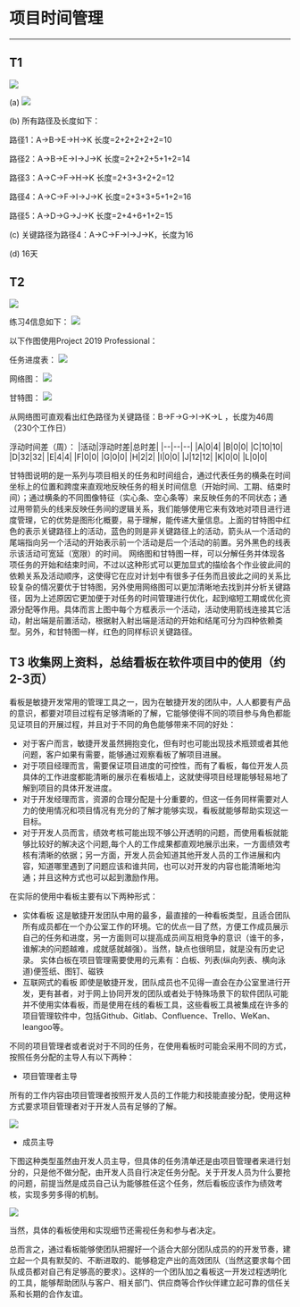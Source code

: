 # 项目时间管理

---

## T1

![](hw6/2020-07-13-02-05-00.png)

(a) ![](hw6/2020-07-13-02-31-50.png)

(b) 所有路径及长度如下：

路径1：A->B->E->H->K        长度=2+2+2+2+2=10

路径2：A->B->E->I->J->K     长度=2+2+2+5+1+2=14

路径3：A->C->F->H->K        长度=2+3+3+2+2=12

路径4：A->C->F->I->J->K     长度=2+3+3+5+1+2=16

路径5：A->D->G->J->K        长度=2+4+6+1+2=15

(c) 关键路径为路径4：A->C->F->I->J->K，长度为16

(d) 16天

## T2

![](hw6/2020-07-13-02-41-58.png)

练习4信息如下：
![](hw6/2020-07-13-02-42-32.png)

以下作图使用Project 2019 Professional：

任务进度表：
![](hw6/2020-07-13-14-49-03.png)

网络图：
![](hw6/2020-07-13-14-00-20.png)

甘特图：
![](hw6/2020-07-13-13-59-41.png)

从网络图可直观看出红色路径为关键路径：B->F->G->I->K->L
，长度为46周（230个工作日）

浮动时间差（周）：
|活动|浮动时差|总时差|
|--|--|--|
|A|0|4|
|B|0|0|
|C|10|10|
|D|32|32|
|E|4|4|
|F|0|0|
|G|0|0|
|H|2|2|
|I|0|0|
|J|12|12|
|K|0|0|
|L|0|0|

甘特图说明的是一系列与项目相关的任务和时间组合，通过代表任务的横条在时间坐标上的位置和跨度来直观地反映任务的相关时间信息（开始时间、工期、结束时间）；通过横条的不同图像特征（实心条、空心条等）来反映任务的不同状态；通过用带箭头的线来反映任务间的逻辑关系，我们能够使用它来有效地对项目进行进度管理，它的优势是图形化概要，易于理解，能传递大量信息。上面的甘特图中红色的表示关键路径上的活动，蓝色的则是非关键路径上的活动，箭头从一个活动的尾端指向另一个活动的开始表示前一个活动是后一个活动的前置。另外黑色的线表示该活动可宽延（宽限）的时间。
网络图和甘特图一样，可以分解任务并体现各项任务的开始和结束时间，不过以这种形式可以更加显式的描绘各个作业彼此间的依赖关系及活动顺序，这使得它在应对计划中有很多子任务而且彼此之间的关系比较复杂的情况要优于甘特图，另外使用网络图可以更加清晰地去找到并分析关键路径，因为上述原因它更加便于对任务的时间管理进行优化，起到缩短工期或优化资源分配等作用。具体而言上图中每个方框表示一个活动，活动使用箭线连接其它活动，射出端是前置活动，根据射入射出端是活动的开始和结尾可分为四种依赖类型。另外，和甘特图一样，红色的同样标识关键路径。

## T3 收集网上资料，总结看板在软件项目中的使用（约2-3页）

看板是敏捷开发常用的管理工具之一，因为在敏捷开发的团队中，人人都要有产品的意识，都要对项目过程有足够清晰的了解，它能够使得不同的项目参与角色都能见证项目的开展过程，并且对于不同的角色能够带来不同的好处：

- 对于客户而言，敏捷开发虽然拥抱变化，但有时也可能出现技术瓶颈或者其他问题，客户如果有需要，能够通过观察看板了解项目进展。
- 对于项目经理而言，需要保证项目进度的可控性，而有了看板，每位开发人员具体的工作进度都能清晰的展示在看板墙上，这就使得项目经理能够轻易地了解到项目的具体开发进度。
- 对于开发经理而言，资源的合理分配是十分重要的，但这一任务同样需要对人力的使用情况和项目情况有充分的了解才能够实现，看板就能够帮助实现这一目标。
- 对于开发人员而言，绩效考核可能出现不够公开透明的问题，而使用看板就能够比较好的解决这个问题,每个人的工作成果都直观地展示出来，一方面绩效考核有清晰的依据；另一方面，开发人员会知道其他开发人员的工作进展和内容，知道哪里遇到了问题应该和谁共同，也可以对开发的内容也能清晰地沟通；并且这种方式也可以起到激励作用。

在实际的使用中看板主要有以下两种形式：

- 实体看板
    这是敏捷开发团队中用的最多，最直接的一种看板类型，且适合团队所有成员都在一个办公室工作的环境。它的优点一目了然，方便工作成员展示自己的任务和进度，另一方面则可以提高成员间互相竞争的意识（谁干的多，谁解决的问题越难，成就感就越强）。当然，缺点也很明显，就是没有历史记录。
    实体白板在项目管理需要使用的元素有：白板、列表(纵向列表、横向泳道)便签纸、图钉、磁铁
- 互联网式的看板
    即使是敏捷开发，团队成员也不见得一直会在办公室里进行开发，更有甚者，对于网上协同开发的团队或者处于特殊场景下的软件团队可能并不使用实体看板，而是使用在线的看板工具，这些看板工具被集成在许多的项目管理软件中，包括Github、Gitlab、Confluence、Trello、WeKan、leangoo等。

不同的项目管理者或者说对于不同的任务，在使用看板时可能会采用不同的方式，按照任务分配的主导人有以下两种：

- 项目管理者主导

所有的工作内容由项目管理者按照开发人员的工作能力和技能直接分配，使用这种方式要求项目管理者对于开发人员有足够的了解。

![](hw6/2020-07-13-16-31-43.png)

- 成员主导

下图这种类型虽然由开发人员主导，但具体的任务清单还是由项目管理者来进行划分的，只是他不做分配，由开发人员自行决定任务分配。关于开发人员为什么要抢的问题，前提当然是成员自己认为能够胜任这个任务，然后看板应该作为绩效考核，实现多劳多得的机制。

![](hw6/2020-07-13-16-36-39.png)

当然，具体的看板使用和实现细节还需视任务和参与者决定。

总而言之，通过看板能够使团队把握好一个适合大部分团队成员的的开发节奏，建立起一个具有默契的、不断进取的、能够稳定产出的高效团队（当然这要求每个团队成员都对自己有足够高的要求）。这样的一个团队加之看板这一开发过程透明化的工具，能够帮助团队与客户、相关部门、供应商等合作伙伴建立起可靠的信任关系和长期的合作友谊。
